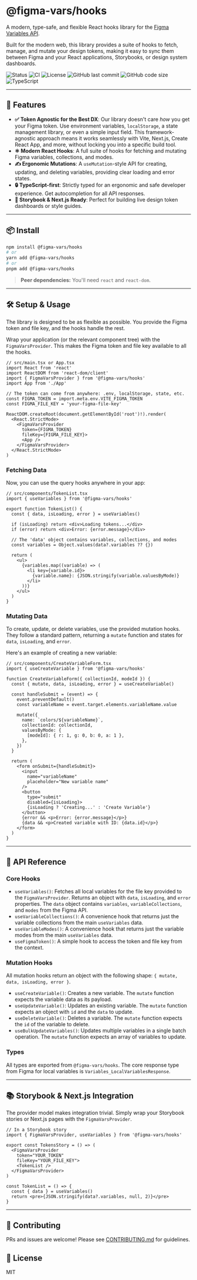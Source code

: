# @figma-vars/hooks

A modern, type-safe, and flexible React hooks library for the [Figma Variables API](https://www.figma.com/developers/api#variables).

Built for the modern web, this library provides a suite of hooks to fetch, manage, and mutate your design tokens, making it easy to sync them between Figma and your React applications, Storybooks, or design system dashboards.

![Status](https://img.shields.io/badge/status-stable-brightgreen)
![CI](https://github.com/marklearst/figma-vars-hooks/actions/workflows/publish.yml/badge.svg)
![License](https://img.shields.io/github/license/marklearst/figma-vars-hooks)
![GitHub last commit](https://img.shields.io/github/last-commit/marklearst/figma-vars-hooks)
![GitHub code size](https://img.shields.io/github/languages/code-size/marklearst/figma-vars-hooks)
![TypeScript](https://img.shields.io/badge/TypeScript-Strict-blue?logo=typescript)

---

## 🚀 Features

- **✅ Token Agnostic for the Best DX**: Our library doesn't care _how_ you get your Figma token. Use environment variables, `localStorage`, a state management library, or even a simple input field. This framework-agnostic approach means it works seamlessly with Vite, Next.js, Create React App, and more, without locking you into a specific build tool.
- **⚛️ Modern React Hooks**: A full suite of hooks for fetching and mutating Figma variables, collections, and modes.
- **✍️ Ergonomic Mutations**: A `useMutation`-style API for creating, updating, and deleting variables, providing clear loading and error states.
- **🔒 TypeScript-first**: Strictly typed for an ergonomic and safe developer experience. Get autocompletion for all API responses.
- **📖 Storybook & Next.js Ready**: Perfect for building live design token dashboards or style guides.

---

## 📦 Install

```bash
npm install @figma-vars/hooks
# or
yarn add @figma-vars/hooks
# or
pnpm add @figma-vars/hooks
```

> **Peer dependencies:** You'll need `react` and `react-dom`.

---

## 🛠️ Setup & Usage

The library is designed to be as flexible as possible. You provide the Figma token and file key, and the hooks handle the rest.

Wrap your application (or the relevant component tree) with the `FigmaVarsProvider`. This makes the Figma token and file key available to all the hooks.

```tsx
// src/main.tsx or App.tsx
import React from 'react'
import ReactDOM from 'react-dom/client'
import { FigmaVarsProvider } from '@figma-vars/hooks'
import App from './App'

// The token can come from anywhere: .env, localStorage, state, etc.
const FIGMA_TOKEN = import.meta.env.VITE_FIGMA_TOKEN
const FIGMA_FILE_KEY = 'your-figma-file-key'

ReactDOM.createRoot(document.getElementById('root')!).render(
  <React.StrictMode>
    <FigmaVarsProvider
      token={FIGMA_TOKEN}
      fileKey={FIGMA_FILE_KEY}>
      <App />
    </FigmaVarsProvider>
  </React.StrictMode>
)
```

### Fetching Data

Now, you can use the query hooks anywhere in your app:

```tsx
// src/components/TokenList.tsx
import { useVariables } from '@figma-vars/hooks'

export function TokenList() {
  const { data, isLoading, error } = useVariables()

  if (isLoading) return <div>Loading tokens...</div>
  if (error) return <div>Error: {error.message}</div>

  // The 'data' object contains variables, collections, and modes
  const variables = Object.values(data?.variables ?? {})

  return (
    <ul>
      {variables.map((variable) => (
        <li key={variable.id}>
          {variable.name}: {JSON.stringify(variable.valuesByMode)}
        </li>
      ))}
    </ul>
  )
}
```

### Mutating Data

To create, update, or delete variables, use the provided mutation hooks. They follow a standard pattern, returning a `mutate` function and states for `data`, `isLoading`, and `error`.

Here's an example of creating a new variable:

```tsx
// src/components/CreateVariableForm.tsx
import { useCreateVariable } from '@figma-vars/hooks'

function CreateVariableForm({ collectionId, modeId }) {
  const { mutate, data, isLoading, error } = useCreateVariable()

  const handleSubmit = (event) => {
    event.preventDefault()
    const variableName = event.target.elements.variableName.value

    mutate({
      name: `colors/${variableName}`,
      collectionId: collectionId,
      valuesByMode: {
        [modeId]: { r: 1, g: 0, b: 0, a: 1 },
      },
    })
  }

  return (
    <form onSubmit={handleSubmit}>
      <input
        name="variableName"
        placeholder="New variable name"
      />
      <button
        type="submit"
        disabled={isLoading}>
        {isLoading ? 'Creating...' : 'Create Variable'}
      </button>
      {error && <p>Error: {error.message}</p>}
      {data && <p>Created variable with ID: {data.id}</p>}
    </form>
  )
}
```

---

## 🧩 API Reference

### Core Hooks

- `useVariables()`: Fetches all local variables for the file key provided to the `FigmaVarsProvider`. Returns an object with `data`, `isLoading`, and `error` properties. The `data` object contains `variables`, `variableCollections`, and `modes` from the Figma API.
- `useVariableCollections()`: A convenience hook that returns just the variable collections from the main `useVariables` data.
- `useVariableModes()`: A convenience hook that returns just the variable modes from the main `useVariables` data.
- `useFigmaToken()`: A simple hook to access the token and file key from the context.

### Mutation Hooks

All mutation hooks return an object with the following shape: `{ mutate, data, isLoading, error }`.

- `useCreateVariable()`: Creates a new variable. The `mutate` function expects the variable data as its payload.
- `useUpdateVariable()`: Updates an existing variable. The `mutate` function expects an object with `id` and the `data` to update.
- `useDeleteVariable()`: Deletes a variable. The `mutate` function expects the `id` of the variable to delete.
- `useBulkUpdateVariables()`: Updates multiple variables in a single batch operation. The `mutate` function expects an array of variables to update.

### Types

All types are exported from `@figma-vars/hooks`. The core response type from Figma for local variables is `Variables_LocalVariablesResponse`.

---

## 📚 Storybook & Next.js Integration

The provider model makes integration trivial. Simply wrap your Storybook stories or Next.js pages with the `FigmaVarsProvider`.

```tsx
// In a Storybook story
import { FigmaVarsProvider, useVariables } from '@figma-vars/hooks'

export const TokensStory = () => (
  <FigmaVarsProvider
    token="YOUR_TOKEN"
    fileKey="YOUR_FILE_KEY">
    <TokenList />
  </FigmaVarsProvider>
)

const TokenList = () => {
  const { data } = useVariables()
  return <pre>{JSON.stringify(data?.variables, null, 2)}</pre>
}
```

---

## 📝 Contributing

PRs and issues are welcome! Please see [CONTRIBUTING.md](CONTRIBUTING.md) for guidelines.

## 📄 License

MIT
